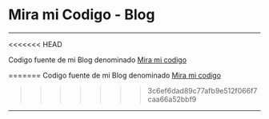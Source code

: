 # Mira mi Codigo - Blog

***
<<<<<<< HEAD

Codigo fuente de mi Blog denominado [Mira mi codigo](http://www.miramicodigo.com)

=======
Codigo fuente de mi Blog denominado [Mira mi codigo](http://www.miramicodigo.com)
>>>>>>> 3c6ef6dad89c77afb9e512f066f7caa66a52bbf9
***